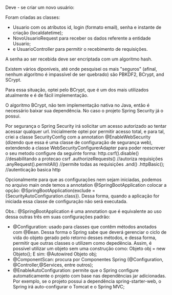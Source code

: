 Deve - se criar um novo usuário:

Foram criadas as classes:
- Usuario com os atributos id, login (formato email), senha e instante de criação (localdatetime);
- NovoUsuarioRequest para receber os dados referente a entidade Usuario;
- e UsuarioController para permitir o recebimento de requisições.

A senha ao ser recebida deve ser encriptada com um algoritmo hash.

Existem vários diponíveis, até onde pesquisei os mais "seguros" (afinal, nenhum algoritmo é impassível de ser quebrado)
são PBKDF2, BCrypt, and SCrypt.

Para essa situação, optei pelo BCrypt, que é um dos mais utilizados atualmente e é de fácil implementação.

O algoritmo BCrypt, não tem implementação nativa no Java, então é necessário baixar sua dependência.
No caso o projeto Spring Security já o possui.

Por segurança o Spring Security irá solicitar um acesso autorizado ao tentar acessar qualquer url.
Inicialmente optei por permitir acesso total, e para tal, criei a classe SecurityConfig com a annotation 
@EnableWebSecurity (dizendo que essa é uma classe de configuração de segurança web),
extendendo a classe WebSecurityConfigurerAdapter para poder reescrever o seu metodo configure da seguinte forma:
     		http.csrf().disable() //desabilitando a protecao csrf
                .authorizeRequests() //autoriza requisições
                .anyRequest().permitAll() //permite todas as requisições
                .and()
                .httpBasic(); //autenticação basica http

Opcionalmente para que as configurações nem sejam iniciadas, podemos no arquivo main onde temos a annotation @SpringBootApplication
colocar a opção: @SpringBootApplication(exclude = {SecurityAutoConfiguration.class}). Dessa forma, quando a aplicação for iniciada
essa classe de configuração não será executada.

Obs.: @SpringBootApplication é uma annotation que é equivalente ao uso dessa outras três em suas configurações padrão:
 - @Configuration: usado para classes que contêm métodos anotados com @Bean. Dessa forma o Spring sabe que deverá gerenciar o ciclo de 
vida do objeto gerado pelo retorno desses métodos, e dessa forma, permitir que outras classes o utilizem como depedência. 
Assim, é possível utilizar um objeto sem uma construção como:
Objeto obj = new Objeto();
E sim:
@Autowired
Objeto obj;
 - @ComponentScan: procura por Componentes Spring (@Configuration, @Controller,@Services, entre outros);
 - @EnableAutoConfiguration: permite que o Spring configure automaticamente o projeto com base nas dependências jar adicionadas. 
Por exemplo, se o projeto possui a dependência spring-starter-web, o Spring irá auto-configurar o Tomcat e o Spring MVC;





